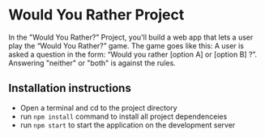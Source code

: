 # Would You Rather Project
In the "Would You Rather?" Project, you'll build a web app that lets a user play the “Would You Rather?” game. The game goes like this: A user is asked a question in the form: “Would you rather [option A] or [option B] ?”. Answering "neither" or "both" is against the rules.

## Installation instructions

* Open a terminal and cd to the project directory
* run `npm install` command to install all project dependenceies
* run `npm start` to start the application on the development server